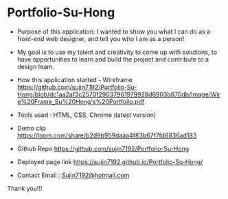 # Portfolio-Su-Hong

* Purpose of this application: I wanted to show you what I can do as a front-end web designer, and tell you who I am as a person!
* My goal is to use my talent and creativity to come up with solutions, to have opportunities to learn and build the project and contribute to a design team.

* How this application started - Wireframe <br>
https://github.com/sujin7192/Portfolio-Su-Hong/blob/dc1aa2af3c2570f29037961979928d6903b870db/Image/Wire%20Frame_Su%20Hong's%20Portfoilo.pdf

* Tools used : HTML, CSS, Chrome (latest version)

* Demo clip
https://loom.com/share/b2d9b959daaa4f83b67f7fd6836ad183

* Github Repo
https://github.com/sujin7192/Portfolio-Su-Hong

* Deployed page link
https://sujin7192.github.io/Portfolio-Su-Hong/

* Contact Email : Sujin7192@hotmail.com

Thank you!!!




